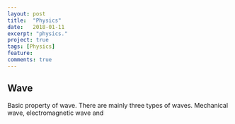 ```yaml
---
layout: post
title:  "Physics"
date:   2018-01-11
excerpt: "physics."
project: true
tags: [Physics]
feature:
comments: true
---
```


## Wave

Basic property of wave. There are mainly three types of waves.  Mechanical wave, electromagnetic wave and 
